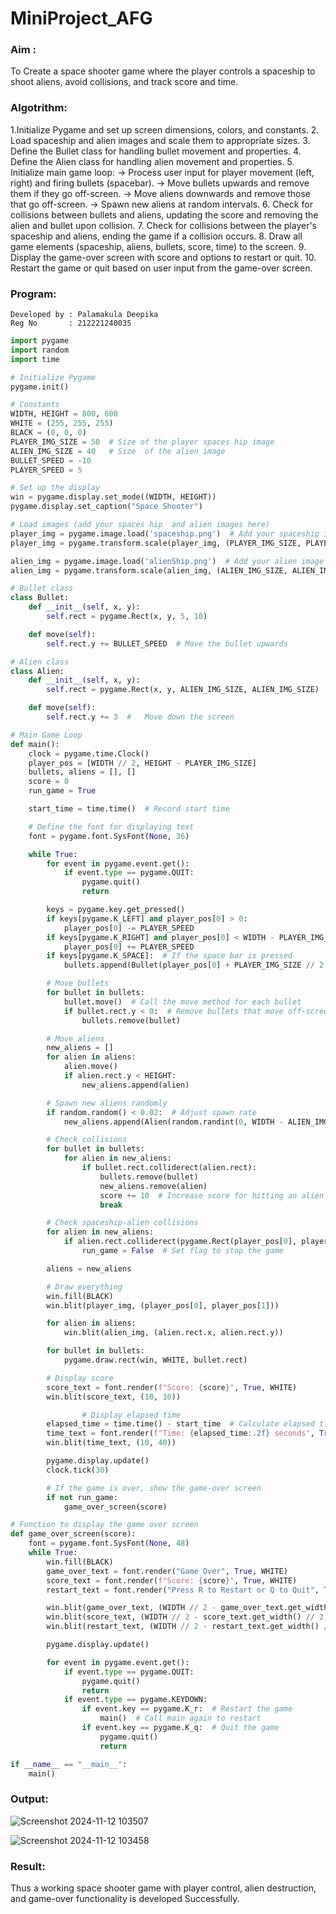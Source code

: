 # MiniProject_AFG

### Aim : 

To Create a space shooter game where the player controls a spaceship to shoot aliens, avoid collisions, and track score and time.

### Algotrithm:

1.Initialize Pygame and set up screen dimensions, colors, and constants.
2. Load spaceship and alien images and scale them to appropriate sizes.
3. Define the Bullet class for handling bullet movement and properties.
4. Define the Alien class for handling alien movement and properties.
5. Initialize main game loop:
    -> Process user input for player movement (left, right) and firing bullets (spacebar).
    -> Move bullets upwards and remove them if they go off-screen.
    -> Move aliens downwards and remove those that go off-screen.
    -> Spawn new aliens at random intervals.
6. Check for collisions between bullets and aliens, updating the score and removing the alien and bullet upon collision.
7. Check for collisions between the player's spaceship and aliens, ending the game if a collision occurs.
8. Draw all game elements (spaceship, aliens, bullets, score, time) to the screen.
9. Display the game-over screen with score and options to restart or quit.
10. Restart the game or quit based on user input from the game-over screen.

### Program:
```
Developed by : Palamakula Deepika
Reg No       : 212221240035
```
```python
import pygame
import random
import time

# Initialize Pygame
pygame.init()

# Constants
WIDTH, HEIGHT = 800, 600
WHITE = (255, 255, 255)
BLACK = (0, 0, 0)
PLAYER_IMG_SIZE = 50  # Size of the player spaces hip image
ALIEN_IMG_SIZE = 40   # Size  of the alien image
BULLET_SPEED = -10
PLAYER_SPEED = 5

# Set up the display
win = pygame.display.set_mode((WIDTH, HEIGHT))
pygame.display.set_caption("Space Shooter")

# Load images (add your spaces hip  and alien images here)
player_img = pygame.image.load('spaceship.png')  # Add your spaceship image path here
player_img = pygame.transform.scale(player_img, (PLAYER_IMG_SIZE, PLAYER_IMG_SIZE))

alien_img = pygame.image.load('alienShip.png')  # Add your alien image path here
alien_img = pygame.transform.scale(alien_img, (ALIEN_IMG_SIZE, ALIEN_IMG_SIZE))

# Bullet class
class Bullet:
    def __init__(self, x, y):
        self.rect = pygame.Rect(x, y, 5, 10)

    def move(self):
        self.rect.y += BULLET_SPEED  # Move the bullet upwards

# Alien class
class Alien:
    def __init__(self, x, y):
        self.rect = pygame.Rect(x, y, ALIEN_IMG_SIZE, ALIEN_IMG_SIZE)

    def move(self):
        self.rect.y += 3  #   Move down the screen

# Main Game Loop
def main():
    clock = pygame.time.Clock()
    player_pos = [WIDTH // 2, HEIGHT - PLAYER_IMG_SIZE]
    bullets, aliens = [], []
    score = 0
    run_game = True

    start_time = time.time()  # Record start time

    # Define the font for displaying text
    font = pygame.font.SysFont(None, 36)

    while True:
        for event in pygame.event.get():
            if event.type == pygame.QUIT:
                pygame.quit()
                return

        keys = pygame.key.get_pressed()
        if keys[pygame.K_LEFT] and player_pos[0] > 0:
            player_pos[0] -= PLAYER_SPEED
        if keys[pygame.K_RIGHT] and player_pos[0] < WIDTH - PLAYER_IMG_SIZE:
            player_pos[0] += PLAYER_SPEED
        if keys[pygame.K_SPACE]:  # If the space bar is pressed
            bullets.append(Bullet(player_pos[0] + PLAYER_IMG_SIZE // 2, player_pos[1]))

        # Move bullets
        for bullet in bullets:
            bullet.move()  # Call the move method for each bullet
            if bullet.rect.y < 0:  # Remove bullets that move off-screen
                bullets.remove(bullet)

        # Move aliens
        new_aliens = []
        for alien in aliens:
            alien.move()
            if alien.rect.y < HEIGHT:
                new_aliens.append(alien)

        # Spawn new aliens randomly
        if random.random() < 0.02:  # Adjust spawn rate
            new_aliens.append(Alien(random.randint(0, WIDTH - ALIEN_IMG_SIZE), -ALIEN_IMG_SIZE))

        # Check collisions
        for bullet in bullets:
            for alien in new_aliens:
                if bullet.rect.colliderect(alien.rect):
                    bullets.remove(bullet)
                    new_aliens.remove(alien)
                    score += 10  # Increase score for hitting an alien
                    break

        # Check spaceship-alien collisions
        for alien in new_aliens:
            if alien.rect.colliderect(pygame.Rect(player_pos[0], player_pos[1], PLAYER_IMG_SIZE, PLAYER_IMG_SIZE)):
                run_game = False  # Set flag to stop the game

        aliens = new_aliens

        # Draw everything
        win.fill(BLACK)
        win.blit(player_img, (player_pos[0], player_pos[1]))

        for alien in aliens:
            win.blit(alien_img, (alien.rect.x, alien.rect.y))

        for bullet in bullets:
            pygame.draw.rect(win, WHITE, bullet.rect)

        # Display score
        score_text = font.render(f"Score: {score}", True, WHITE)
        win.blit(score_text, (10, 10))

                # Display elapsed time
        elapsed_time = time.time() - start_time  # Calculate elapsed time
        time_text = font.render(f"Time: {elapsed_time:.2f} seconds", True, WHITE)
        win.blit(time_text, (10, 40))

        pygame.display.update()
        clock.tick(30)

        # If the game is over, show the game-over screen
        if not run_game:
            game_over_screen(score)

# Function to display the game over screen
def game_over_screen(score):
    font = pygame.font.SysFont(None, 48)
    while True:
        win.fill(BLACK)
        game_over_text = font.render("Game Over", True, WHITE)
        score_text = font.render(f"Score: {score}", True, WHITE)
        restart_text = font.render("Press R to Restart or Q to Quit", True, WHITE)

        win.blit(game_over_text, (WIDTH // 2 - game_over_text.get_width() // 2, HEIGHT // 2 - 60))
        win.blit(score_text, (WIDTH // 2 - score_text.get_width() // 2, HEIGHT // 2))
        win.blit(restart_text, (WIDTH // 2 - restart_text.get_width() // 2, HEIGHT // 2 + 40))

        pygame.display.update()

        for event in pygame.event.get():
            if event.type == pygame.QUIT:
                pygame.quit()
                return
            if event.type == pygame.KEYDOWN:
                if event.key == pygame.K_r:  # Restart the game
                    main()  # Call main again to restart
                if event.key == pygame.K_q:  # Quit the game
                    pygame.quit()
                    return

if __name__ == "__main__":
    main()

```

### Output:

![Screenshot 2024-11-12 103507](https://github.com/user-attachments/assets/67af5695-49f4-4ebc-97eb-f135c2d02763)

![Screenshot 2024-11-12 103458](https://github.com/user-attachments/assets/ce8235ed-3ac3-4559-9249-b47fc58d07ee)

### Result:

Thus a working space shooter game with player control, alien destruction, and game-over functionality is developed Successfully.



